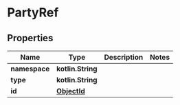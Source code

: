 
# PartyRef

## Properties
Name | Type | Description | Notes
------------ | ------------- | ------------- | -------------
**namespace** | **kotlin.String** |  | 
**type** | **kotlin.String** |  | 
**id** | [**ObjectId**](ObjectId.md) |  | 



